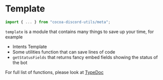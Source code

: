# Template

```ts
import { ... } from "cocoa-discord-utils/meta";
```

`template` is a module that contains many things to save up your time, for example

- Intents Template
- Some utilities function that can save lines of code
- `getStatusFields` that returns fancy embed fields showing the status of the bot

For full list of functions, please look at [TypeDoc](/typedoc/)
